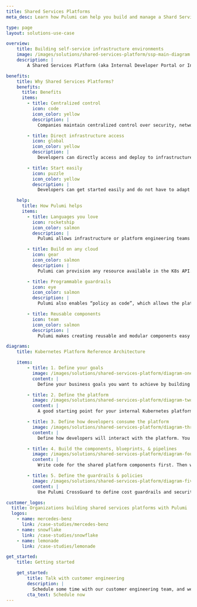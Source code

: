 ```yaml
---
title: Shared Services Platforms
meta_desc: Learn how Pulumi can help you build and manage a Shard Services Platform that allows application developers to self-service their infrastructure environments.

type: page
layout: solutions-use-case

overview:
    title: Building self-service infrastructure environments
    image: /images/solutions/shared-services-platform/ssp-main-diagram.svg
    description: |
        A Shared Services Platform (aka Internal Developer Portal or Infrastructure Platform) is an internal company service that allows application developers to self-service infrastructure environments. SSPs are an extremely common amongst companies that have reached a certain size where they want to share common infrastructure and automate the provisioning of infrastructure for the development teams. Kubernetes (K8s) is becoming the de facto control plane for modern clouds, and it is frequently employed to power these internal platforms. The goal of a SSP is to increase developer velocity while maintaining centralized control over security, networking, compliance, and costs. Pulumi makes it easy to model and provision the SSP control plane as well as automate the provisioning of the data plane stacks.

benefits:
    title: Why Shared Services Platforms?
    benefits:
      title: Benefits
      items:
        - title: Centralized control
          icon: code
          icon_color: yellow
          description: |
            Companies maintain centralized control over security, networking, compliance, and costs.

        - title: Direct infrastructure access
          icon: global
          icon_color: yellow
          description: |
            Developers can directly access and deploy to infrastructure (e.g., K8s clusters or cloud resources) without contacting operations/cluster managers.

        - title: Start easily
          icon: puzzle
          icon_color: yellow
          description: |
            Developers can get started easily and do not have to adapt their workflows.

    help:
      title: How Pulumi helps
      items:
        - title: Languages you love
          icon: rocketship
          icon_color: salmon
          description: |
            Pulumi allows infrastructure or platform engineering teams to use the programming languages they already use for modeling their infrastructure. They can take advantage of all the existing testing tools, IDE plugins that are standard to their programming languages.

        - title: Build on any cloud
          icon: gear
          icon_color: salmon
          description: |
            Pulumi can provision any resource available in the K8s API. Pulumi supports all new resources and features in the K8s API on the same day as the release. Pulumi allows K8s users novel forms of cluster management and app workload deployments.

        - title: Programmable guardrails
          icon: eye
          icon_color: salmon
          description: |
            Pulumi also enables “policy as code”, which allows the platform team to enforce cost, security, and best practices across all infrastructure.

        - title: Reusable components
          icon: team
          icon_color: salmon
          description: |
            Pulumi makes creating reusable and modular components easy which allows repeatable infrastructure building blocks to be templatized and easily reused.

diagrams:
    title: Kubernetes Platform Reference Architecture

    items:
        - title: 1. Define your goals
          image: /images/solutions/shared-services-platform/diagram-one.svg
          content: |
            Define your business goals you want to achieve by building a K8s platform. Your goals will determine what features to include or not include in your platform.

        - title: 2. Define the platform
          image: /images/solutions/shared-services-platform/diagram-two.svg
          content: |
            A good starting point for your internal Kubernetes platform is to use just a single environment that reflects the environment of your production system best. You want to first define the common infrastructure components/resources that will be shared across the platform and by all the developers (end users). Then you want to define the infrastructure components/resources that are configured and managed by the developer. Finally define the boundary between the platform space and end user space, which is how the developer will access the shared resources (e.g., via StackReference).

        - title: 3. Define how developers consume the platform
          image: /images/solutions/shared-services-platform/diagram-three.svg
          content: |
            Define how developers will interact with the platform. You may want to give them a self-service portal where they can pick and choose their infrastructure, a GitOps workflow (such as [ArgoCD with the Pulumi Kubernetes Operator](/docs/iac/using-pulumi/continuous-delivery/argocd/)), or developers just interact with a CI/CD pipeline directly.

        - title: 4. Build the components, blueprints, & pipelines
          image: /images/solutions/shared-services-platform/diagram-four.svg
          content: |
            Write code for the shared platform components first. Then write code for the application components that can be selected and used by developers. These application components will have the logic to retrieve credentials or connect to the shared resources in the platform.

        - title: 5. Define the guardrails & policies
          image: /images/solutions/shared-services-platform/diagram-five.svg
          content: |
            Use Pulumi CrossGuard to define cost guardrails and security policies. CrossGuard can also be used to enforce general best practices (e.g., closing ports) or best practices specific to your business (e.g., regional locality requirements).

customer_logos:
  title: Organizations building shared services platforms with Pulumi
  logos:
    - name: mercedes-benz
      link: /case-studies/mercedes-benz
    - name: snowflake
      link: /case-studies/snowflake
    - name: lemonade
      link: /case-studies/lemonade

get_started:
    title: Getting started

    get_started:
        title: Talk with customer engineering
        description: |
          Schedule some time with our customer engineering team, and we will help you plan and build your shared services platform.
        cta_text: Schedule now
---
```

